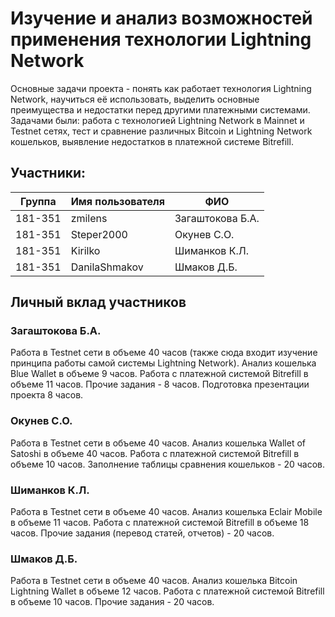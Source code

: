 # Изучение и анализ возможностей применения технологии Lightning Network
Основные задачи проекта - понять как работает технология Lightning Network, научиться её использовать, выделить основные преимущества и недостатки перед другими платежными системами. <br>
Задачами были: работа с технологией Lightning Network в Mainnet и Testnet сетях, тест и сравнение различных Bitcoin и Lightning Network кошельков, выявление недостатков в платежной системе Bitrefill.
## Участники:

  | Группа  | Имя пользователя | ФИО              |
  |---------|------------------|------------------|
  | 181-351 | zmilens          | Загаштокова Б.А. |
  | 181-351 | Steper2000       | Окунев С.О.      |
  | 181-351 | Kirilko          | Шиманков К.Л.    |
  | 181-351 | DanilaShmakov    | Шмаков Д.Б.      |

## Личный вклад участников
### Загаштокова Б.А.
Работа в Testnet сети в объеме 40 часов (также сюда входит изучение принципа работы самой системы Lightning Network). Анализ кошелька Blue Wallet в объеме 9 часов. Работа с платежной системой Bitrefill в объеме 11 часов. Прочие задания - 8 часов. Подготовка презентации проекта 8 часов.
### Окунев С.О.
Работа в Testnet сети в объеме 40 часов. Анализ кошелька Wallet of Satoshi в объеме 40 часов. Работа с платежной системой Bitrefill в объеме 10 часов. Заполнение таблицы сравнения кошельков - 20 часов.
### Шиманков К.Л.
Работа в Testnet сети в объеме 40 часов. Анализ кошелька Eclair Mobile в объеме 11 часов. Работа с платежной системой Bitrefill в объеме 18 часов. Прочие задания (перевод статей, отчетов) - 20 часов.
### Шмаков Д.Б.
Работа в Testnet сети в объеме 40 часов. Анализ кошелька Bitcoin Lightning Wallet в объеме 12 часов. Работа с платежной системой Bitrefill в объеме 10 часов. Прочие задания - 20 часов.
